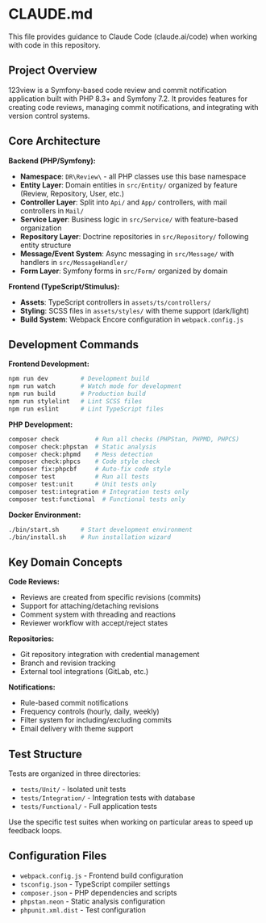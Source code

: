 # CLAUDE.md

This file provides guidance to Claude Code (claude.ai/code) when working with code in this repository.

## Project Overview

123view is a Symfony-based code review and commit notification application built with PHP 8.3+ and Symfony 7.2. It provides features for creating code reviews, managing commit notifications, and integrating with version control systems.

## Core Architecture

**Backend (PHP/Symfony):**
- **Namespace**: `DR\Review\` - all PHP classes use this base namespace
- **Entity Layer**: Domain entities in `src/Entity/` organized by feature (Review, Repository, User, etc.)
- **Controller Layer**: Split into `Api/` and `App/` controllers, with mail controllers in `Mail/`
- **Service Layer**: Business logic in `src/Service/` with feature-based organization
- **Repository Layer**: Doctrine repositories in `src/Repository/` following entity structure
- **Message/Event System**: Async messaging in `src/Message/` with handlers in `src/MessageHandler/`
- **Form Layer**: Symfony forms in `src/Form/` organized by domain

**Frontend (TypeScript/Stimulus):**
- **Assets**: TypeScript controllers in `assets/ts/controllers/`
- **Styling**: SCSS files in `assets/styles/` with theme support (dark/light)
- **Build System**: Webpack Encore configuration in `webpack.config.js`

## Development Commands

**Frontend Development:**
```bash
npm run dev         # Development build
npm run watch       # Watch mode for development
npm run build       # Production build
npm run stylelint   # Lint SCSS files
npm run eslint      # Lint TypeScript files
```

**PHP Development:**
```bash
composer check          # Run all checks (PHPStan, PHPMD, PHPCS)
composer check:phpstan  # Static analysis
composer check:phpmd    # Mess detection
composer check:phpcs    # Code style check
composer fix:phpcbf     # Auto-fix code style
composer test           # Run all tests
composer test:unit      # Unit tests only
composer test:integration # Integration tests only
composer test:functional  # Functional tests only
```

**Docker Environment:**
```bash
./bin/start.sh      # Start development environment
./bin/install.sh    # Run installation wizard
```

## Key Domain Concepts

**Code Reviews:**
- Reviews are created from specific revisions (commits)
- Support for attaching/detaching revisions
- Comment system with threading and reactions
- Reviewer workflow with accept/reject states

**Repositories:**
- Git repository integration with credential management
- Branch and revision tracking
- External tool integrations (GitLab, etc.)

**Notifications:**
- Rule-based commit notifications
- Frequency controls (hourly, daily, weekly)
- Filter system for including/excluding commits
- Email delivery with theme support

## Test Structure

Tests are organized in three directories:
- `tests/Unit/` - Isolated unit tests
- `tests/Integration/` - Integration tests with database
- `tests/Functional/` - Full application tests

Use the specific test suites when working on particular areas to speed up feedback loops.

## Configuration Files

- `webpack.config.js` - Frontend build configuration
- `tsconfig.json` - TypeScript compiler settings  
- `composer.json` - PHP dependencies and scripts
- `phpstan.neon` - Static analysis configuration
- `phpunit.xml.dist` - Test configuration